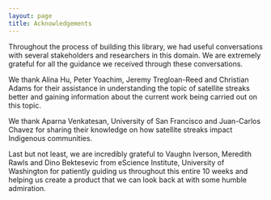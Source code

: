 ```yaml
---
layout: page
title: Acknowledgements
---
```


Throughout the process of building this library, we had useful conversations with several stakeholders and researchers in this domain. We are extremely grateful for all the guidance we received through these conversations. 

We thank Alina Hu, Peter Yoachim, Jeremy Tregloan-Reed and Christian Adams for their assistance in understanding the topic of satellite streaks better and gaining information about the current work being carried out on this topic. 

We thank Aparna Venkatesan, University of San Francisco and Juan-Carlos Chavez for sharing their knowledge on how satellite streaks impact Indigenous communities. 

Last but not least, we are incredibly grateful to Vaughn Iverson, Meredith Rawls and Dino Bektesevic from eScience Institute, University of Washington for patiently guiding us throughout this entire 10 weeks and helping us create a product that we can look back at with some humble admiration.
